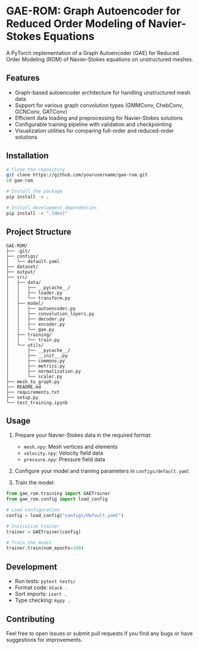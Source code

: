 # GAE-ROM: Graph Autoencoder for Reduced Order Modeling of Navier-Stokes Equations

A PyTorch implementation of a Graph Autoencoder (GAE) for Reduced Order Modeling (ROM) of Navier-Stokes equations on unstructured meshes.

## Features

- Graph-based autoencoder architecture for handling unstructured mesh data
- Support for various graph convolution types (GMMConv, ChebConv, GCNConv, GATConv)
- Efficient data loading and preprocessing for Navier-Stokes solutions
- Configurable training pipeline with validation and checkpointing
- Visualization utilities for comparing full-order and reduced-order solutions

## Installation

```bash
# Clone the repository
git clone https://github.com/yourusername/gae-rom.git
cd gae-rom

# Install the package
pip install -e .

# Install development dependencies
pip install -e ".[dev]"
```

## Project Structure

```
GAE-ROM/
├── .git/
├── configs/
│   └── default.yaml
├── dataset/
├── output/
├── src/
│   ├── data/
│   │   ├── __pycache__/
│   │   ├── loader.py
│   │   └── transform.py
│   ├── model/
│   │   ├── autoencoder.py
│   │   ├── convolution_layers.py
│   │   ├── decoder.py
│   │   ├── encoder.py
│   │   └── gae.py
│   ├── training/
│   │   └── train.py
│   └── utils/
│       ├── __pycache__/
│       ├── __init__.py
│       ├── commons.py
│       ├── metrics.py
│       ├── normalization.py
│       └── scaler.py
├── mesh_to_graph.py
├── README.md
├── requirements.txt
├── setup.py
└── test_training.ipynb
```

## Usage

1. Prepare your Navier-Stokes data in the required format:
   - `mesh.npy`: Mesh vertices and elements
   - `velocity.npy`: Velocity field data
   - `pressure.npy`: Pressure field data

2. Configure your model and training parameters in `configs/default.yaml`

3. Train the model:
```python
from gae_rom.training import GAETrainer
from gae_rom.config import load_config

# Load configuration
config = load_config("configs/default.yaml")

# Initialize trainer
trainer = GAETrainer(config)

# Train the model
trainer.train(num_epochs=100)
```

## Development

- Run tests: `pytest tests/`
- Format code: `black .`
- Sort imports: `isort .`
- Type checking: `mypy .`

## Contributing

Feel free to open issues or submit pull requests if you find any bugs or have suggestions for improvements.